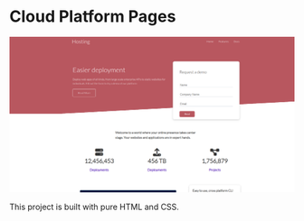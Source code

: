 # Cloud Platform Pages

![Cloud Service Pages built with HTML, CSS](./images/cloud1.png)

This project is built with pure HTML and CSS.
